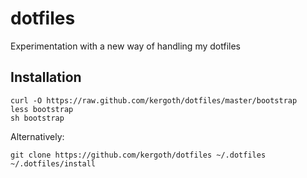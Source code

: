 # dotfiles

Experimentation with a new way of handling my dotfiles

## Installation

    curl -O https://raw.github.com/kergoth/dotfiles/master/bootstrap
    less bootstrap
    sh bootstrap

Alternatively:

    git clone https://github.com/kergoth/dotfiles ~/.dotfiles
    ~/.dotfiles/install
